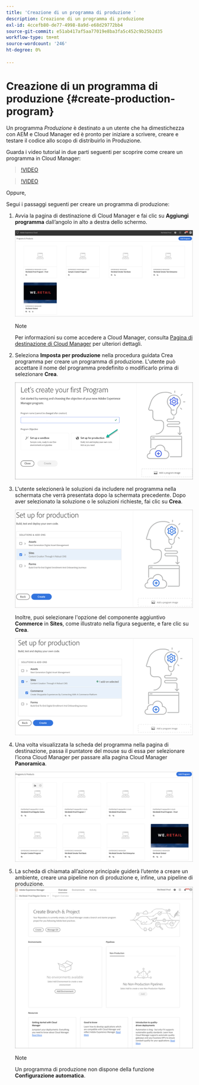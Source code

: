 ```yaml
---
title: 'Creazione di un programma di produzione '
description: Creazione di un programma di produzione
exl-id: 4ccefb80-de77-4998-8a9d-e68d29772bb4
source-git-commit: e51ab417af5aa77019e8ba3fa5c452c9b25b2d35
workflow-type: tm+mt
source-wordcount: '246'
ht-degree: 0%

---
```


# Creazione di un programma di produzione {#create-production-program}

Un programma *Produzione* è destinato a un utente che ha dimestichezza con AEM e Cloud Manager ed è pronto per iniziare a scrivere, creare e testare il codice allo scopo di distribuirlo in Produzione.

Guarda i video tutorial in due parti seguenti per scoprire come creare un programma in Cloud Manager:

>[!VIDEO](https://video.tv.adobe.com/v/334953)

>[!VIDEO](https://video.tv.adobe.com/v/334954)

Oppure,

Segui i passaggi seguenti per creare un programma di produzione:

1. Avvia la pagina di destinazione di Cloud Manager e fai clic su **Aggiungi programma** dall’angolo in alto a destra dello schermo.

   ![](assets/first_timelogin1.png)

   >[!NOTE]
   >Per informazioni su come accedere a Cloud Manager, consulta [Pagina di destinazione di Cloud Manager](/help/onboarding/what-is-required/navigate-to-cloud-manager.md) per ulteriori dettagli.

1. Seleziona **Imposta per produzione** nella procedura guidata Crea programma per creare un programma di produzione. L&#39;utente può accettare il nome del programma predefinito o modificarlo prima di selezionare **Crea**.

   ![](assets/create-prod1.png)

1. L&#39;utente selezionerà le soluzioni da includere nel programma nella schermata che verrà presentata dopo la schermata precedente. Dopo aver selezionato la soluzione o le soluzioni richieste, fai clic su **Crea**.


   ![](assets/setup-prod-select.png)

   Inoltre, puoi selezionare l&#39;opzione del componente aggiuntivo **Commerce** in **Sites**, come illustrato nella figura seguente, e fare clic su **Crea**.

   ![](assets/setup-prod-commerce.png)

1. Una volta visualizzata la scheda del programma nella pagina di destinazione, passa il puntatore del mouse su di essa per selezionare l’icona Cloud Manager per passare alla pagina Cloud Manager **Panoramica**.

   ![](assets/set-up-prod4.png)

1. La scheda di chiamata all’azione principale guiderà l’utente a creare un ambiente, creare una pipeline non di produzione e, infine, una pipeline di produzione.
   ![](assets/set-up-prod5.png)


   >[!NOTE]
   >Un programma di produzione non dispone della funzione **Configurazione automatica**.
